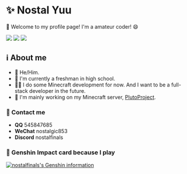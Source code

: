 # ✨ Nostal Yuu

👋 Welcome to my profile page! I'm a amateur coder! 😄

<img src="https://github-readme-stats.vercel.app/api?username=nostalfinals&hide_border=true&show_icons=true&theme=radical&card_width=495">
<img src="https://github-readme-stats.vercel.app/api/top-langs/?username=nostalfinals&hide_border=true&show_icons=true&theme=radical&card_width=495">
<img src="https://github-readme-stats.vercel.app/api/wakatime?username=nostalfinals&theme=radical&hide_border=true&card_width=495&langs_count=5">

<!--
![nostalfinals's Profile](https://github-readme-stats.vercel.app/api?username=nostalfinals&show_icons=true&theme=radical)
-->

## ℹ️ About me
- 👦 He/Him.
- 🏫 I'm currently a freshman in high school.
- 👨‍💻 I do some Minecraft development for now. And I want to be a full-stack developer in the future.
- 💫 I'm mainly working on my Minecraft server, [PlutoProject](https://github.com/PlutoProject).

### 📱 Contact me

- **QQ** 545847685
- **WeChat** nostalgic853
- **Discord** nostalfinals

### 🤔 Genshin Impact card because I play

[![nostalfinals's Genshin information](https://ys.himiku.com/18,%2028,%2036/350412656.png)](https://enka.network/u/252210372/)

<!--
*Please explain your intention when you DM or send a friend request, or I will not reply to you.*

*I don't commission any commercial projects or sell my work, don't contact me for these reasons.*

*You're free to use all of my open-sourced projects once you obey my license.*
-->
